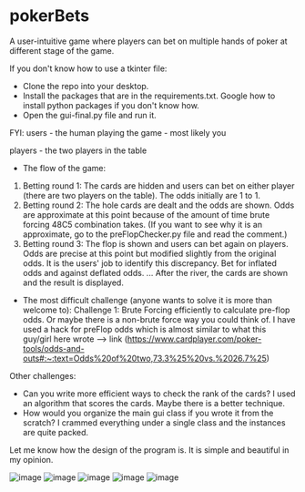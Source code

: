 # pokerBets
A user-intuitive game where players can bet on multiple hands of poker at different stage of the game.

If you don't know how to use a tkinter file:
- Clone the repo into your desktop.
- Install the packages that are in the requirements.txt. Google how to install python packages if you don't know how.
- Open the gui-final.py file and run it.

FYI:
users - the human playing the game - most likely you 

players - the two players in the table

- The flow of the game:
1. Betting round 1: The cards are hidden and users can bet on either player (there are two players on the table). The odds initially are 1 to 1.
2. Betting round 2: The hole cards are dealt and the odds are shown. Odds are approximate at this point because of the amount of time brute forcing 48C5 combination 
takes. (If you want to see why it is an approximate, go to the preFlopChecker.py file and read the comment.) 
3. Betting round 3: The flop is shown and users can bet again on players. Odds are precise at this point but modified slightly from the original odds. It is the 
users' job to identify this discrepancy. Bet for inflated odds and against deflated odds.
...
After the river, the cards are shown and the result is displayed.

- The most difficult challenge (anyone wants to solve it is more than welcome to):
Challenge 1: Brute Forcing efficiently to calculate pre-flop odds. Or maybe there is a non-brute force way you could think of. I have used a hack for preFlop
odds which is almost similar to what this guy/girl here wrote --> link (https://www.cardplayer.com/poker-tools/odds-and-outs#:~:text=Odds%20of%20two,73.3%25%20vs.%2026.7%25)

Other challenges:
- Can you write more efficient ways to check the rank of the cards? I used an algorithm that scores the cards. Maybe there is a better technique.
- How would you organize the main gui class if you wrote it from the scratch? I crammed everything under a single class and the instances are quite packed.

Let me know how the design of the program is. It is simple and beautiful in my opinion.

![image](https://user-images.githubusercontent.com/74695186/143719563-f541a481-e75d-408a-9d3b-ebefd35dcc42.png)
![image](https://user-images.githubusercontent.com/74695186/143719561-dcc52440-a504-4401-af42-7a3f2d55a799.png)
![image](https://user-images.githubusercontent.com/74695186/143719560-fbfa80be-6c96-472b-b7d0-02d7209425f0.png)
![image](https://user-images.githubusercontent.com/74695186/143719559-19a87069-8334-4519-ad36-e566e20b57b1.png)
![image](https://user-images.githubusercontent.com/74695186/143719558-27163dfb-03b6-485b-8252-9bb4d5e1e93a.png)
